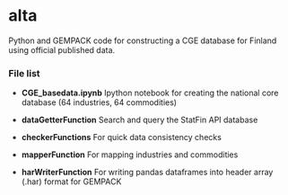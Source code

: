 # alta

Python and GEMPACK code for constructing a CGE database for Finland using official published data.

### File list

* **CGE_basedata.ipynb**
Ipython notebook for creating the national core database (64 industries, 64 commodities)

* **dataGetterFunction**
Search and query the StatFin API database

* **checkerFunctions**
For quick data consistency checks

* **mapperFunction**
For mapping industries and commodities

* **harWriterFunction**
For writing pandas dataframes into header array (.har) format for GEMPACK
